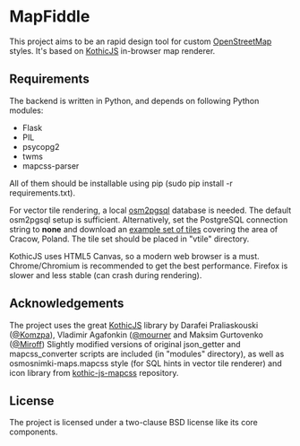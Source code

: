 MapFiddle
=========


This project aims to be an rapid design tool for custom [OpenStreetMap](http://openstreetmap.org) styles. It's based on [KothicJS](https://github.com/kothic/kothic-js) in-browser map renderer.

Requirements
------------

The backend is written in Python, and depends on following Python modules:
* Flask
* PIL
* psycopg2
* twms
* mapcss-parser

All of them should be installable using pip (sudo pip install -r requirements.txt).

For vector tile rendering, a local [osm2pgsql](http://wiki.openstreetmap.org/wiki/Osm2pgsql) database is needed. The default osm2pgsql setup is sufficient.
Alternatively, set the PostgreSQL connection string to __none__ and download an [example set of tiles](http://not-uploaded-yet) covering the area of Cracow, Poland.
The tile set should be placed in "vtile" directory.

KothicJS uses HTML5 Canvas, so a modern web browser is a must. Chrome/Chromium is recommended to get the best performance. Firefox is slower and less stable (can crash during rendering).

Acknowledgements
----------------

The project uses the great [KothicJS](https://github.com/kothic/kothic-js) library by Darafei Praliaskouski ([@Komzpa](https://github.com/Komzpa)), Vladimir Agafonkin ([@mourner](https://github.com/mourner) and Maksim Gurtovenko ([@Miroff](https://github.com/Miroff))
Slightly modified versions of original json_getter and mapcss_converter scripts are included (in "modules" directory), as well as osmosnimki-maps.mapcss style (for SQL hints in vector tile renderer) and icon library from [kothic-js-mapcss](https://github.com/kothic/kothic-js-mapcss) repository.

License
-------

The project is licensed under a two-clause BSD license like its core components.
 
